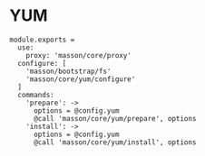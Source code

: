 
# YUM

    module.exports =
      use:
        proxy: 'masson/core/proxy'
      configure: [
        'masson/bootstrap/fs'
        'masson/core/yum/configure'
      ]
      commands:
        'prepare': ->
          options = @config.yum
          @call 'masson/core/yum/prepare', options
        'install': ->
          options = @config.yum
          @call 'masson/core/yum/install', options
